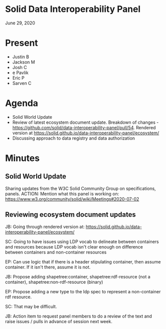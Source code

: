 # Solid Data Interoperability Panel
June 29, 2020

# Present

* Justin B
* Jackson M
* Josh C
* e Pavlik
* Eric P
* Sarven C

# Agenda

* Solid World Update
* Review of latest ecosystem document update. Breakdown of changes - https://github.com/solid/data-interoperability-panel/pull/54. Rendered version at https://solid.github.io/data-interoperability-panel/ecosystem/
* Discussing approach to data registry and data authorization

# Minutes

## Solid World Update
Sharing updates from the W3C Solid Community Group on specifications, panels.
ACTION: Mention what this panel is working on: https://www.w3.org/community/solid/wiki/Meetings#2020-07-02

## Reviewing ecosystem document updates

JB: Going through rendered version at: https://solid.github.io/data-interoperability-panel/ecosystem/

SC: Going to have issues using LDP vocab to delineate between containers and resources because LDP vocab isn't clear enough on difference between containers and non-container resources

EP: Can use logic that if there is a header stipulating container, then assume container. If it isn't there, assume it is not.

JB: Propose adding shapetree:container, shapetree:rdf-resource (not a container), shapetree:non-rdf-resource (binary)

EP: Propose adding a new type to the ldp spec to represent a non-container rdf resource.

SC: That may be difficult.

JB: Action item to request panel members to do a review of the text and raise issues / pulls in advance of session next week.

